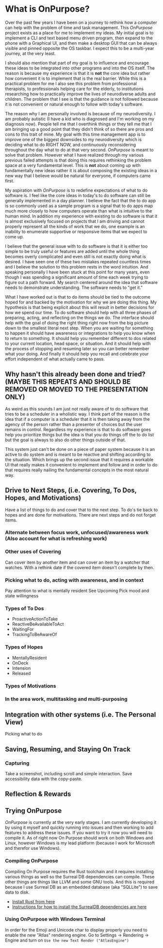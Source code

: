 # What is OnPurpose?

Over the past few years I have been on a journey to rethink how a computer can help with the problem of time and task management. This _OnPurpose_ project exists as a place for me to implement my ideas. My initial goal is to implement a CLI and text based menu driven program, then expand to the phone with a Graphical UI, and then make a desktop GUI that can be always visible and pinned opposite the OS taskbar. I expect this to be a multi-year journey, at the very least.

I should also mention that part of my goal is to influence and encourage these ideas to be integrated into other programs and into the OS itself. The reason is because my experience is that it is **not** the core idea but rather how convenient it is to implement that is the real barrier. While this is a practical problem for me I also see this problem from professional therapists, to professionals helping care for the elderly, to institutions researching how to practically improve the lives of neurodiverse adults and children. The problem that I see is that the guidance is not followed because it is not convenient or natural enough to follow with today's software.

The reason why I am personally involved is because of my neurodiversity. I am probably autistic (I have a kid who is diagnosed and I'm working on my diagnosis now). People tell me that I overthink things or they tell me that I am bringing up a good point that they didn't think of so there are pros and cons to this trait of mine. My goal with this time management app is to improve one of the biggest downsides to my neurodiversity which is deciding what to do RIGHT NOW, and continuously reconsidering throughout the day what to do at that very second. _OnPurpose_ is meant to solve that problem. However what I have realized through my various previous failed attempts is that doing this requires rethinking the problem space at a very fundamental level. This is **not** about coming up with fundamentally new ideas rather it is about composing the existing ideas in a new way that I believe would be natural for everyone, if computers came first.

My aspiration with _OnPurpose_ is to redefine expectations of what to do software is. I feel like the core ideas in today's to do software can still be generally implemented in a day planner. I believe the fact that the to do app is so commonly used as a sample program is a signal that to do apps map much more closely to how computers operate than what is intuitive to the human mind. In addition my experience with existing to do software is that it is almost exclusively focused on projects that I am driving and cannot properly represent all the kinds of work that we do, one example is an inability to enumerate supportive or responsive items that we expect to come up.

I believe that the general issue with to do software is that it is either too simple to be truly useful or features are added until the whole thing becomes overly complicated and even still is not exactly doing what is desired. I have seen one of these two mistakes repeated countless times and I believe the solution to this problem rests in the word intuition. And speaking personally I have been stuck at this point for many years, even though I was spending a significant amount of time each week trying to figure out a path forward. My search centered around the idea that software needs to demonstrate understanding. The software needs to "get it."

What I have worked out is that to do items should be tied to the outcome hoped for and backed by the motivation for why we are doing this thing. My hypothesis is that being explicit about this will result in better decisions for how we spend our time. To do software should help with all three phases of preparing, acting, and reflecting on the things we do. The interface should help with the goal of doing the right thing right now from the big picture down to the smallest literal next step. When you are waiting for something to happen it should have awareness or integrations to help you know when to return to something. It should help you remember different to dos related to your current location, head space, or situation. And it should help with the process of stopping and resuming later so you can better remember what your doing. And finally it should help you recall and celebrate your effort independent of what actually came to pass.

## Why hasn't this already been done and tried? (MAYBE THIS REPEATS AND SHOULD BE REMOVED OR MOVED TO THE PRESENTATION ONLY)

As weird as this sounds I am just not really aware of to do software that tries to be a scheduler in a wholistic way. I think part of the reason is the idea that if a computer is a scheduler that it is then taking away from the agency of the person rather than a presenter of choices but the user remains in control. Regardless my experience is that to do software goes help you prioritize things but the idea is that you do things off the to do list but the goal is always to also do other things outside of that.

This system just can't be done on a piece of paper system because it is an active to do system and is meant to be reactive and shifting according to the situation. Which brings up the second issue that it requires a workable UI that really makes it convenient to implement and follow and in order to do that requires really nailing the fundamental concepts in the most natural way.

## Drive to Next Steps, (i.e. Covering, To Dos, Hopes, and Motivations)

Have a list of things to do and cover that to the next step. To do's tie back to hopes and are done for motivations.
There are next steps and do not forget items.

### Alternate between focus work, unfocused/awareness work (Also account for what is refreshing work)

### Other uses of Covering

Can cover item by another item and can cover an item by a watcher that watches. With a rethink date if the covered item doesn't complete by then.

### Picking what to do, acting with awareness, and in context

Pay attention to what is mentally resident
See Upcoming
Pick mood and state willingness

### Types of To Dos

* ProactiveActionToTake
* ReactiveBeAvailableToAct
* WaitingFor
* TrackingToBeAwareOf

### Types of Hopes

* MentallyResident
* OnDeck
* Intension
* Released

### Types of Motivations

### In the area work, multitasking and multi-purposing

## Integration with other systems (i.e. The Personal View)

Picking what to do

## Saving, Resuming, and Staying On Track

### Capturing

Take a screenshot, including scroll and simple interaction. Save accessibility data with the copy-paste.  

## Reflection & Rewards

## Trying OnPurpose

_OnPurpose_ is currently at the very early stages. I am currently developing it by using it myself and quickly running into issues and then working to add features to address these issues. If you want to try it now you will need to compile it. As of right now On Purpose should work on both Windows and Linux, however Windows is my lead platform (because I work for Microsoft and therefor use Windows).

### Compiling OnPurpose

Compiling On Purpose requires the Rust toolchain and it requires installing various things as well so the Surreal DB dependencies can compile. These other things are things like LLVM and some GNU tools. And this is required because I use Surreal DB as an embedded database (aka "SQLLite") to save data to disk.

* [Install Rust from here](https://rustup.rs)
* [Instructions for how to install the SurrealDB dependencies are here](https://github.com/surrealdb/surrealdb/blob/main/doc/BUILDING.md)

### Using OnPurpose with Windows Terminal

In order for the Emoji and Unicode char to display properly you need to enable the new "Atlas" rendering engine. Go to Settings -> Rendering -> Engine and turn on `Use the new Text Render ("AtlasEngine")`
